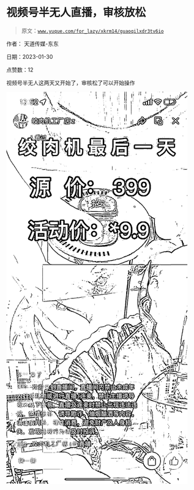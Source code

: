 # 视频号半无人直播，审核放松

> 原文：[`www.yuque.com/for_lazy/xkrm14/guaoqilxdr3tv6io`](https://www.yuque.com/for_lazy/xkrm14/guaoqilxdr3tv6io)

作者： 天道传媒-东东 

日期：2023-01-30 

点赞数：12 

视频号半无人这两天又开始了，审核松了可以开始操作 

![](img/c9f4316a9edfb3279438a1245507723c.png) 

